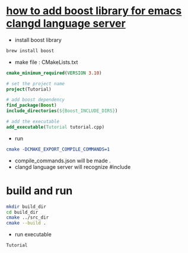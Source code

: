# [how to add boost library for emacs clangd language server](https://cmake.org/cmake/help/latest/guide/tutorial/A%20Basic%20Starting%20Point.html) 
* install boost library

``` sh
brew install boost
```

* make file : CMakeLists.txt

``` cmake
cmake_minimum_required(VERSION 3.10)

# set the project name
project(Tutorial)

# add boost dependency
find_package(Boost)
include_directories(${Boost_INCLUDE_DIRS})

# add the executable
add_executable(Tutorial tutorial.cpp)
```

* run 

``` cmake
cmake -DCMAKE_EXPORT_COMPILE_COMMANDS=1
```

* compile_commands.json will be made .
* clangd language server will recognize #include <boost>


# build and run

``` sh
mkdir build_dir
cd build_dir
cmake ../src_dir
cmake --build .
```
* run executable

``` sh
Tutorial
```

